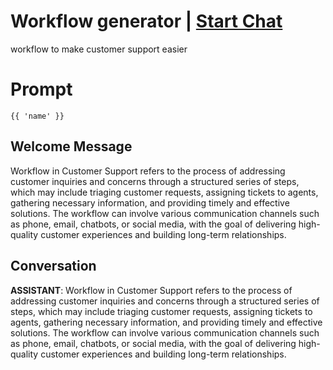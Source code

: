 

# Workflow generator | [Start Chat](https://gptcall.net/chat.html?data=%7B%22contact%22%3A%7B%22id%22%3A%22rg5ce8jHneZc3G_fJTWcg%22%2C%22flow%22%3Atrue%7D%7D)
workflow to make customer support easier

# Prompt

```
{{ 'name' }}

```

## Welcome Message
Workflow in Customer Support refers to the process of addressing customer inquiries and concerns through a structured series of steps, which may include triaging customer requests, assigning tickets to agents, gathering necessary information, and providing timely and effective solutions. The workflow can involve various communication channels such as phone, email, chatbots, or social media, with the goal of delivering high-quality customer experiences and building long-term relationships.

## Conversation

**ASSISTANT**: Workflow in Customer Support refers to the process of addressing customer inquiries and concerns through a structured series of steps, which may include triaging customer requests, assigning tickets to agents, gathering necessary information, and providing timely and effective solutions. The workflow can involve various communication channels such as phone, email, chatbots, or social media, with the goal of delivering high-quality customer experiences and building long-term relationships.

